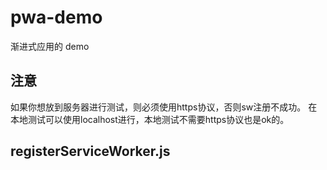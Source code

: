 # pwa-demo
渐进式应用的 demo


## 注意
如果你想放到服务器进行测试，则必须使用https协议，否则sw注册不成功。
在本地测试可以使用localhost进行，本地测试不需要https协议也是ok的。

## registerServiceWorker.js
